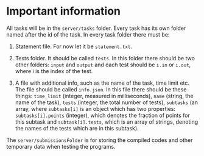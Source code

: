 # Important information

All tasks will be in the `server/tasks` folder. Every task has its own folder named after the id of the task.
In every task folder there must be:


1. Statement file. For now let it be `statement.txt`.


2. Tests folder. It should be called `tests`. In this folder there should be two other folders: `input` and `output` and each test should be `i.in` or `i.out`, where i is the index of the test.


3. A file with additional info, such as the name of the task, time limit etc. The file should be called `info.json`. In this file there should be these things: `time_limit` (integer, measured in milliseconds), `name` (string, the name of the task), `tests` (integer, the total number of tests), `subtasks` (an array, where `subtasks[i]` is an object which has two properties: `subtasks[i].points` (integer), which denotes the fraction of points for this subtask and `subtask[i].tests`, which is an array of strings, denoting the names of the tests which are in this subtask).


The `server/submissionsFolder` is for storing the compiled codes and other temporary data when testing the programs.
